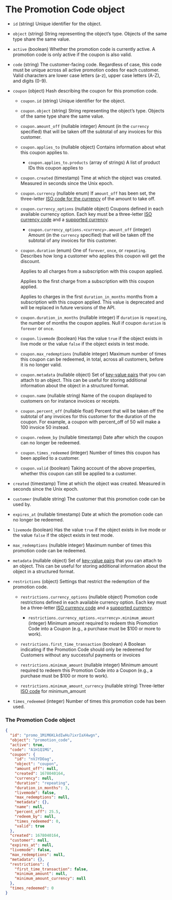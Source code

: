# The Promotion Code object

- `id` (string)
  Unique identifier for the object.

- `object` (string)
  String representing the object’s type. Objects of the same type share the same value.

- `active` (boolean)
  Whether the promotion code is currently active. A promotion code is only active if the coupon is also valid.

- `code` (string)
  The customer-facing code. Regardless of case, this code must be unique across all active promotion codes for each customer. Valid characters are lower case letters (a-z), upper case letters (A-Z), and digits (0-9).

- `coupon` (object)
  Hash describing the coupon for this promotion code.

  - `coupon.id` (string)
    Unique identifier for the object.

  - `coupon.object` (string)
    String representing the object’s type. Objects of the same type share the same value.

  - `coupon.amount_off` (nullable integer)
    Amount (in the `currency` specified) that will be taken off the subtotal of any invoices for this customer.

  - `coupon.applies_to` (nullable object)
    Contains information about what this coupon applies to.

    - `coupon.applies_to.products` (array of strings)
      A list of product IDs this coupon applies to

  - `coupon.created` (timestamp)
    Time at which the object was created. Measured in seconds since the Unix epoch.

  - `coupon.currency` (nullable enum)
    If `amount_off` has been set, the three-letter [ISO code for the currency](https://stripe.com/docs/currencies) of the amount to take off.

  - `coupon.currency_options` (nullable object)
    Coupons defined in each available currency option. Each key must be a three-letter [ISO currency code](https://www.iso.org/iso-4217-currency-codes.html) and a [supported currency](https://stripe.com/docs/currencies).

    - `coupon.currency_options.<currency>.amount_off` (integer)
      Amount (in the `currency` specified) that will be taken off the subtotal of any invoices for this customer.

  - `coupon.duration` (enum)
    One of `forever`, `once`, or `repeating`. Describes how long a customer who applies this coupon will get the discount.

    Applies to all charges from a subscription with this coupon applied.

    Applies to the first charge from a subscription with this coupon applied.

    Applies to charges in the first `duration_in_months` months from a subscription with this coupon applied. This value is deprecated and will be replaced in future versions of the API.

  - `coupon.duration_in_months` (nullable integer)
    If `duration` is `repeating`, the number of months the coupon applies. Null if coupon `duration` is `forever` or `once`.

  - `coupon.livemode` (boolean)
    Has the value `true` if the object exists in live mode or the value `false` if the object exists in test mode.

  - `coupon.max_redemptions` (nullable integer)
    Maximum number of times this coupon can be redeemed, in total, across all customers, before it is no longer valid.

  - `coupon.metadata` (nullable object)
    Set of [key-value pairs](https://docs.stripe.com/docs/api/metadata.md) that you can attach to an object. This can be useful for storing additional information about the object in a structured format.

  - `coupon.name` (nullable string)
    Name of the coupon displayed to customers on for instance invoices or receipts.

  - `coupon.percent_off` (nullable float)
    Percent that will be taken off the subtotal of any invoices for this customer for the duration of the coupon. For example, a coupon with percent_off of 50 will make a 100 invoice 50 instead.

  - `coupon.redeem_by` (nullable timestamp)
    Date after which the coupon can no longer be redeemed.

  - `coupon.times_redeemed` (integer)
    Number of times this coupon has been applied to a customer.

  - `coupon.valid` (boolean)
    Taking account of the above properties, whether this coupon can still be applied to a customer.

- `created` (timestamp)
  Time at which the object was created. Measured in seconds since the Unix epoch.

- `customer` (nullable string)
  The customer that this promotion code can be used by.

- `expires_at` (nullable timestamp)
  Date at which the promotion code can no longer be redeemed.

- `livemode` (boolean)
  Has the value `true` if the object exists in live mode or the value `false` if the object exists in test mode.

- `max_redemptions` (nullable integer)
  Maximum number of times this promotion code can be redeemed.

- `metadata` (nullable object)
  Set of [key-value pairs](https://docs.stripe.com/docs/api/metadata.md) that you can attach to an object. This can be useful for storing additional information about the object in a structured format.

- `restrictions` (object)
  Settings that restrict the redemption of the promotion code.

  - `restrictions.currency_options` (nullable object)
    Promotion code restrictions defined in each available currency option. Each key must be a three-letter [ISO currency code](https://www.iso.org/iso-4217-currency-codes.html) and a [supported currency](https://stripe.com/docs/currencies).

    - `restrictions.currency_options.<currency>.minimum_amount` (integer)
      Minimum amount required to redeem this Promotion Code into a Coupon (e.g., a purchase must be $100 or more to work).

  - `restrictions.first_time_transaction` (boolean)
    A Boolean indicating if the Promotion Code should only be redeemed for Customers without any successful payments or invoices

  - `restrictions.minimum_amount` (nullable integer)
    Minimum amount required to redeem this Promotion Code into a Coupon (e.g., a purchase must be $100 or more to work).

  - `restrictions.minimum_amount_currency` (nullable string)
    Three-letter [ISO code](https://stripe.com/docs/currencies) for minimum_amount

- `times_redeemed` (integer)
  Number of times this promotion code has been used.

### The Promotion Code object

```json
{
  "id": "promo_1MiM6KLkdIwHu7ixrIaX4wgn",
  "object": "promotion_code",
  "active": true,
  "code": "A1H1Q1MG",
  "coupon": {
    "id": "nVJYDOag",
    "object": "coupon",
    "amount_off": null,
    "created": 1678040164,
    "currency": null,
    "duration": "repeating",
    "duration_in_months": 3,
    "livemode": false,
    "max_redemptions": null,
    "metadata": {},
    "name": null,
    "percent_off": 25.5,
    "redeem_by": null,
    "times_redeemed": 0,
    "valid": true
  },
  "created": 1678040164,
  "customer": null,
  "expires_at": null,
  "livemode": false,
  "max_redemptions": null,
  "metadata": {},
  "restrictions": {
    "first_time_transaction": false,
    "minimum_amount": null,
    "minimum_amount_currency": null
  },
  "times_redeemed": 0
}
```